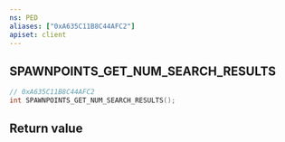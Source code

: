 ```yaml
---
ns: PED
aliases: ["0xA635C11B8C44AFC2"]
apiset: client
---
```

## SPAWNPOINTS_GET_NUM_SEARCH_RESULTS

```c
// 0xA635C11B8C44AFC2
int SPAWNPOINTS_GET_NUM_SEARCH_RESULTS();
```



## Return value

